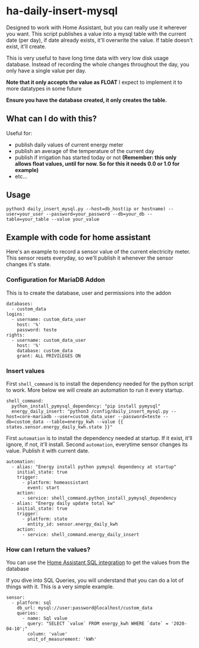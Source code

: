 # ha-daily-insert-mysql
Designed to work with Home Assistant, but you can really use it wherever you want.
This script publishes a value into a mysql table with the current date (per day), if date already exists, it'll overwrite the value.
If table doesn't exist, it'll create.

This is very useful to have long time data with very low disk usage database.
Instead of recording the whole changes throughout the day, you only have a single value per day.

**Note that it only accepts the value as FLOAT**
I expect to implement it to more datatypes in some future

**Ensure you have the database created, it only creates the table.**

## What can I do with this?
Useful for:
- publish daily values of current energy meter
- publish an average of the temperature of the current day
- publish if irrigation has started today or not **(Remember: this only allows float values, until for now. So for this it needs 0.0 or 1.0 for example)**
- etc...

## Usage
`python3 daily_insert_mysql.py --host=db_host(ip or hostname) --user=your_user --password=your_password --db=your_db --table=your_table --value your_value`

## Example with code for home assistant
Here's an example to record a sensor value of the current electricity meter.
This sensor resets everyday, so we'll publish it whenever the sensor changes it's state.

### Configuration for MariaDB Addon
This is to create the database, user and permissions into the addon

```
databases:
  - custom_data
logins:
  - username: custom_data_user
    host: '%'
    password: teste
rights:
  - username: custom_data_user
    host: '%'
    database: custom_data
    grant: ALL PRIVILEGES ON
```

### Insert values

First `shell_command` is to install the dependency needed for the python script to work. More below we will create an automation to run it every startup.
```
shell_command:
  python_install_pymysql_dependency: "pip install pymysql"
  energy_daily_insert: "python3 /config/daily_insert_mysql.py --host=core-mariadb --user=custom_data_user --password=teste --db=custom_data --table=energy_kwh --value {{ states.sensor.energy_daily_kwh.state }}"
```

First `automation` is to install the dependency needed at startup. If it exist, it'll ignore, if not, it'll install.
Second `automation`, everytime sensor changes its value. Publish it with current date.
```
automation:
  - alias: "Energy install python pymysql dependency at startup"
    initial_state: true
    trigger:
      - platform: homeassistant
        event: start
    action:
      - service: shell_command.python_install_pymysql_dependency
  - alias: "Energy daily update total kw"
    initial_state: true
    trigger:
      - platform: state
        entity_id: sensor.energy_daily_kwh
    action:
      - service: shell_command.energy_daily_insert
```

### How can I return the values?

You can use the [Home Assistant SQL integration](https://www.home-assistant.io/integrations/sql/) to get the values from the database

If you dive into SQL Queries, you will understand that you can do a lot of things with it.
This is a very simple example.
```
sensor:
  - platform: sql
    db_url: mysql://user:password@localhost/custom_data
    queries:
      - name: Sql value
        query: "SELECT `value` FROM energy_kwh WHERE `date` = '2020-04-10';"
        column: 'value'
        unit_of_measurement: 'kWh'
```
